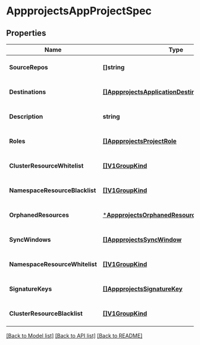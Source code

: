 # AppprojectsAppProjectSpec

## Properties
Name | Type | Description | Notes
------------ | ------------- | ------------- | -------------
**SourceRepos** | **[]string** |  | [optional] [default to null]
**Destinations** | [**[]AppprojectsApplicationDestination**](appprojectsApplicationDestination.md) |  | [optional] [default to null]
**Description** | **string** |  | [optional] [default to null]
**Roles** | [**[]AppprojectsProjectRole**](appprojectsProjectRole.md) |  | [optional] [default to null]
**ClusterResourceWhitelist** | [**[]V1GroupKind**](v1GroupKind.md) |  | [optional] [default to null]
**NamespaceResourceBlacklist** | [**[]V1GroupKind**](v1GroupKind.md) |  | [optional] [default to null]
**OrphanedResources** | [***AppprojectsOrphanedResourcesMonitorSettings**](appprojectsOrphanedResourcesMonitorSettings.md) |  | [optional] [default to null]
**SyncWindows** | [**[]AppprojectsSyncWindow**](appprojectsSyncWindow.md) |  | [optional] [default to null]
**NamespaceResourceWhitelist** | [**[]V1GroupKind**](v1GroupKind.md) |  | [optional] [default to null]
**SignatureKeys** | [**[]AppprojectsSignatureKey**](appprojectsSignatureKey.md) |  | [optional] [default to null]
**ClusterResourceBlacklist** | [**[]V1GroupKind**](v1GroupKind.md) |  | [optional] [default to null]

[[Back to Model list]](../README.md#documentation-for-models) [[Back to API list]](../README.md#documentation-for-api-endpoints) [[Back to README]](../README.md)

